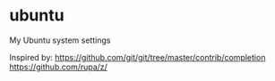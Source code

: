 ubuntu
======

My Ubuntu system settings

Inspired by:
https://github.com/git/git/tree/master/contrib/completion
https://github.com/rupa/z/
